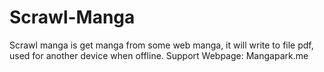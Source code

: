 # Scrawl-Manga
Scrawl manga is get manga from some web manga, it will write to file pdf, used for another device when offline.
Support Webpage:
  Mangapark.me
